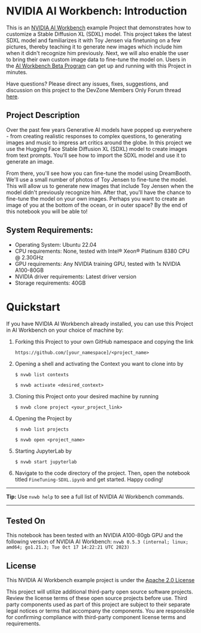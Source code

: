 # NVIDIA AI Workbench: Introduction
This is an [NVIDIA AI Workbench](https://www.nvidia.com/en-us/deep-learning-ai/solutions/data-science/workbench/) example Project that demonstrates how to customize a Stable Diffusion XL (SDXL) model. This project takes the latest SDXL model and familiarizes it with Toy Jensen via finetuning on a few pictures, thereby teaching it to generate new images which include him when it didn't recognize him previously. Next, we will also enable the user to bring their own custom image data to fine-tune the model on. Users in the [AI Workbench Beta Program](https://developer.nvidia.com/ai-workbench-beta) can get up and running with this Project in minutes. 

Have questions? Please direct any issues, fixes, suggestions, and discussion on this project to the DevZone Members Only Forum thread [here](https://forums.developer.nvidia.com/t/support-workbench-example-project-sdxl-customization/278374/1). 

## Project Description
Over the past few years Generative AI models have popped up everywhere - from creating realistic responses to complex questions, to generating images and music to impress art critics around the globe. In this project we use the Hugging Face Stable Diffusion XL (SDXL) model to create images from text prompts. You'll see how to import the SDXL model and use it to generate an image. 

From there, you'll see how you can fine-tune the model using DreamBooth. We'll use a small number of photos of Toy Jensen to fine-tune the model. This will allow us to generate new images that include Toy Jensen when the model didn't previously recognize him. After that, you'll have the chance to fine-tune the model on your own images. Perhaps you want to create an image of you at the bottom of the ocean, or in outer space? By the end of this notebook you will be able to!

## System Requirements:
* Operating System: Ubuntu 22.04
* CPU requirements: None, tested with Intel&reg; Xeon&reg; Platinum 8380 CPU @ 2.30GHz
* GPU requirements: Any NVIDIA training GPU, tested with 1x NVIDIA A100-80GB
* NVIDIA driver requirements: Latest driver version
* Storage requirements: 40GB

# Quickstart
If you have NVIDIA AI Workbench already installed, you can use this Project in AI Workbench on your choice of machine by:
1. Forking this Project to your own GitHub namespace and copying the link

   ```
   https://github.com/[your_namespace]/<project_name>
   ```
   
2. Opening a shell and activating the Context you want to clone into by

   ```
   $ nvwb list contexts
   
   $ nvwb activate <desired_context>
   ```
   
3. Cloning this Project onto your desired machine by running

   ```
   $ nvwb clone project <your_project_link>
   ```
   
4. Opening the Project by

   ```
   $ nvwb list projects
   
   $ nvwb open <project_name>
   ```
   
5. Starting JupyterLab by

   ```
   $ nvwb start jupyterlab
   ```

6. Navigate to the code directory of the project. Then, open the notebook titled ```FineTuning-SDXL.ipynb``` and get started. Happy coding!

---
**Tip:** Use ```nvwb help``` to see a full list of NVIDIA AI Workbench commands. 

---

## Tested On
This notebook has been tested with an NVIDIA A100-80gb GPU and the following version of NVIDIA AI Workbench: ```nvwb 0.5.3 (internal; linux; amd64; go1.21.3; Tue Oct 17 14:22:21 UTC 2023)```

## License
This NVIDIA AI Workbench example project is under the [Apache 2.0 License](https://github.com/nv-edwli/sdxl-customization/blob/main/LICENSE.txt)

This project will utilize additional third-party open source software projects. Review the license terms of these open source projects before use. Third party components used as part of this project are subject to their separate legal notices or terms that accompany the components. You are responsible for confirming compliance with third-party component license terms and requirements. 
